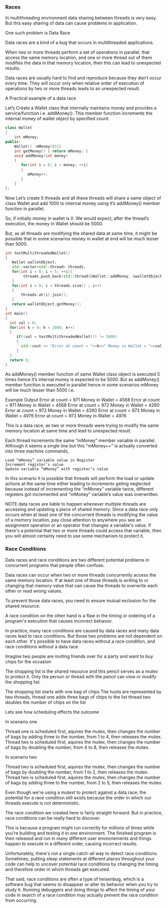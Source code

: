 ### Races
In multithreading environment data sharing between threads is very easy. But this easy sharing of data can cause problems in application.

One such problem is Data Race

Data races are a kind of a bug that occurs in multithreaded applications.

When two or more threads perform a set of operations in parallel, that access the same memory location, and one or more thread out of them modifies the data in that memory location, then this can lead to unexpected results.

Data races are usually hard to find and reproduce because they don’t occur every time. They will occur only when relative order of execution of operations by two or more threads leads to an unexpected result.

A Practical example of a data race

Let’s Create a Wallet class that internally maintains money and provides a service/function i.e. addMoney(). This member function increments the internal money of wallet object by specified count.

```cpp
class Wallet
{
    int mMoney;
public:
    Wallet() :mMoney(0){}
    int getMoney() { return mMoney; }
    void addMoney(int money)
    {
       for(int i = 0; i < money; ++i)
       {
          mMoney++;
       }
    }
};
```

Now Let’s create 5 threads and all these threads will share a same object of class Wallet and add 1000 to internal money using it’s addMoney() member function in parallel.

So, if initially money in wallet is 0. We would expect, after the thread’s execution, the money in Wallet should be 5000.

But, as all threads are modifying the shared data at same time, it might be possible that in some scenarios money in wallet at end will be much lesser than 5000.

```cpp
int testMultithreadedWallet()
{
   Wallet walletObject;
   std::vector<std::thread> threads;
   for(int i = 0; i < 5; ++i){
        threads.push_back(std::thread(&Wallet::addMoney, &walletObject, 1000));
   }
   for(int i = 0; i < threads.size() ; i++)
   {
       threads.at(i).join();
   }
   return walletObject.getMoney();
}
int main()
{
  int val = 0;
  for(int k = 0; k < 1000; k++)
  {
     if((val = testMultithreadedWallet()) != 5000)
     {
       std::cout << "Error at count = "<<k<<" Money in Wallet = "<<val << std::endl;
     }
  }
  return 0;
}
```

As addMoney() member function of same Wallet class object is executed 5 times hence it’s internal money is expected to be 5000. But as addMoney() member function is executed in parallel hence in some scenarios mMoney will be much lesser than 5000 i.e.

Example Output
Error at count = 971  Money in Wallet = 4568                               Error at count = 971  Money in Wallet = 4568
Error at count = 972  Money in Wallet = 4260
Error at count = 972  Money in Wallet = 4260
Error at count = 973  Money in Wallet = 4976
Error at count = 973  Money in Wallet = 4976

This is a data race, as two or more threads were trying to modify the same memory location at same time and lead to unexpected result.

Each thread increments the same “mMoney” member variable in parallel. Although it seems a single line but this “mMoney++” is actually converted into three machine commands,

    Load “mMoney” variable value in Register
    Increment register’s value
    Update variable “mMoney” with register’s value

In this scenario it is possible that threads will perform the load or update actions at the same time either leading to increments geting neglected because instead of incrementing the “mMoney” variable twice, different registers got incremented and “mMoney” variable’s value was overwritten.

NOTE
data races are liable to happen whenever multiple threads are accessing and updating a piece of shared memory. Since a data race only occurs when at least one of the concurrent threads is modifying the value of a memory location, pay close attention to anywhere you see an assignment operation or an operator that changes a variable's value. If there's a potential that two or more threads could access that variable, then you will almost certainly need to use some mechanism to protect it.




### Race Conditions

Data races and race conditions are two different potential problems in concurrent programs that people often confuse.

Data races can occur when two or more threads concurrently access the same memory location. If at least one of those threads is writing to or changing that memory value that can cause the threads to overwrite each other or read wrong values.

To prevent those data races, you need to ensure mutual exclusion for the shared resource.


A race condition on the other hand is a flaw in the timing or ordering of a program's execution that causes incorrect behavior.

In practice, many race conditions are caused by data races and many data races lead to race conditions. But those two problems are not dependent on each other. It's possible to have data races without a race condition, and race conditions without a data race.


Imagine two people are inviting friends over for a party and want to buy chips for the occasion

The shopping list is the shared resource and this pencil serves as a mutex to protect it. Only the person or thread with the pencil can view or modify the shopping list.

The shopping list starts with one bag of chips
The hosts are represented by two threads,
  thread one adds three bags of chips to the list
  thread two doubles the number of chips on the list


Lets see how scheduling effects the outcome

In scenario one

Thread one is scheduled first, aquires the mutex, then changes the number of bags by adding three to the number, from 1 to 4, then releases the mutex.
Thread two is scheduled first, aquires the mutex, then changes the number of bags by doubling the number, from 4 to 8, then releases the mutex.


In scenario two

Thread two is scheduled first, aquires the mutex, then changes the number of bags by doubling the number, from 1 to 2, then releases the mutex.
Thread two is scheduled first, aquires the mutex, then changes the number of bags by adding three to the number, from 2 to 5, then releases the mutex.


Even though we're using a mutext to protect against a data race, the potential for a race condition still exists because the order in which our threads execute is not deterministic.

The race condition we created here is fairly straight forward. But in practice, race conditions can be really hard to discover.

This is because a program might run correctly for millions of times while you're building and testing it in one environment.
The finished program is then released and run in many different user environements and things happen to execute in a different order, causing incorrect results.

Unfortunately, there's not a single catch-all way to detect race conditions. Sometimes, putting sleep statements at different places throughout your code can help to uncover potential race conditions by changing the timing and therefore order in which threads get executed.

That said, race conditions are often a type of heisenbug, which is a software bug that seems to disappear or alter its behavior when you try to study it. Running debuggers and doing things to affect the timing of your code in search of a race condition may actually prevent the race condition from occurring.
